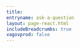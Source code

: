 ```yaml
---
title:  
entryname: ask-a-question
layout: page-react.html
includeBreadcrumbs: true
vagovprod: false
---
```


